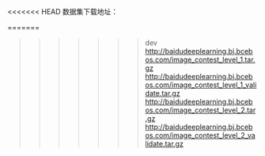 <<<<<<< HEAD
数据集下载地址：

=======
>>>>>>> dev
http://baidudeeplearning.bj.bcebos.com/image_contest_level_1.tar.gz
http://baidudeeplearning.bj.bcebos.com/image_contest_level_1_validate.tar.gz
http://baidudeeplearning.bj.bcebos.com/image_contest_level_2.tar.gz
http://baidudeeplearning.bj.bcebos.com/image_contest_level_2_validate.tar.gz
